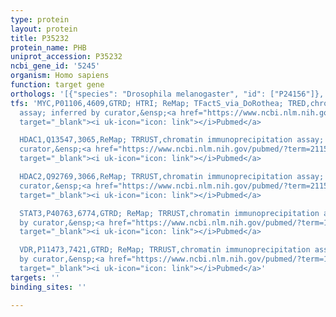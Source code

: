 ```yaml
---
type: protein
layout: protein
title: P35232
protein_name: PHB
uniprot_accession: P35232
ncbi_gene_id: '5245'
organism: Homo sapiens
function: target gene
orthologs: '[{"species": "Drosophila melanogaster", "id": ["P24156"]}, {"species": "Caenorhabditis elegans", "id": ["Q9BKU4"]}, {"species": "Mus musculus", "id": ["<a href=\"/protein/p67778\">P67778</a>"]}, {"species": "Rattus norvegicus", "id": ["P67779"]}]'
tfs: 'MYC,P01106,4609,GTRD; HTRI; ReMap; TFactS_via_DoRothea; TRED,chromatin immunoprecipitation
  assay; inferred by curator,&ensp;<a href="https://www.ncbi.nlm.nih.gov/pubmed/?term=11983916%5Buid%5D+OR+12695333%5Buid%5D+OR+27924024%5Buid%5D+OR+22900683%5Buid%5D+OR+29126285%5Buid%5D+OR+22761861%5Buid%5D+OR+31340985%5Buid%5D+OR+17202159%5Buid%5D"
  target="_blank"><i uk-icon="icon: link"></i>Pubmed</a>

  HDAC1,Q13547,3065,ReMap; TRRUST,chromatin immunoprecipitation assay; inferred by
  curator,&ensp;<a href="https://www.ncbi.nlm.nih.gov/pubmed/?term=21152868%5Buid%5D+OR+29126285%5Buid%5D+OR+29087512%5Buid%5D"
  target="_blank"><i uk-icon="icon: link"></i>Pubmed</a>

  HDAC2,Q92769,3066,ReMap; TRRUST,chromatin immunoprecipitation assay; inferred by
  curator,&ensp;<a href="https://www.ncbi.nlm.nih.gov/pubmed/?term=21152868%5Buid%5D+OR+29126285%5Buid%5D+OR+29087512%5Buid%5D"
  target="_blank"><i uk-icon="icon: link"></i>Pubmed</a>

  STAT3,P40763,6774,GTRD; ReMap; TRRUST,chromatin immunoprecipitation assay; inferred
  by curator,&ensp;<a href="https://www.ncbi.nlm.nih.gov/pubmed/?term=17324931%5Buid%5D+OR+27924024%5Buid%5D+OR+29126285%5Buid%5D+OR+29087512%5Buid%5D"
  target="_blank"><i uk-icon="icon: link"></i>Pubmed</a>

  VDR,P11473,7421,GTRD; ReMap; TRRUST,chromatin immunoprecipitation assay; inferred
  by curator,&ensp;<a href="https://www.ncbi.nlm.nih.gov/pubmed/?term=16849588%5Buid%5D+OR+17207617%5Buid%5D+OR+27924024%5Buid%5D+OR+29126285%5Buid%5D+OR+29087512%5Buid%5D"
  target="_blank"><i uk-icon="icon: link"></i>Pubmed</a>'
targets: ''
binding_sites: ''

---
```

